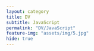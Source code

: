 ```yaml
---
layout: category
title: DV
subtitle: JavaScript
permalink: "DV/JavaScript"
feature-img: "assets/img/5.jpg"
hide: true
---
```

